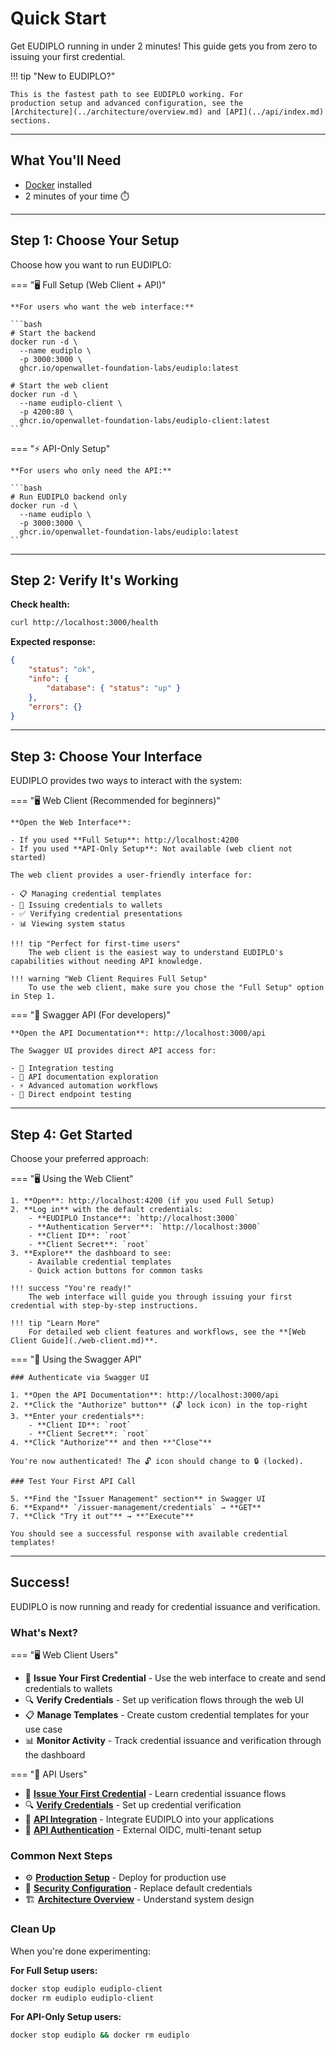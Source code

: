# Quick Start

Get EUDIPLO running in under 2 minutes! This guide gets you from zero to issuing
your first credential.

!!! tip "New to EUDIPLO?"

    This is the fastest path to see EUDIPLO working. For
    production setup and advanced configuration, see the
    [Architecture](../architecture/overview.md) and [API](../api/index.md) sections.

---

## What You'll Need

- [Docker](https://www.docker.com/get-started) installed
- 2 minutes of your time ⏱️

---

## Step 1: Choose Your Setup

Choose how you want to run EUDIPLO:

=== "🖥️ Full Setup (Web Client + API)"

    **For users who want the web interface:**

    ```bash    
    # Start the backend
    docker run -d \
      --name eudiplo \      
      -p 3000:3000 \
      ghcr.io/openwallet-foundation-labs/eudiplo:latest

    # Start the web client
    docker run -d \
      --name eudiplo-client \      
      -p 4200:80 \      
      ghcr.io/openwallet-foundation-labs/eudiplo-client:latest
    ```

=== "⚡ API-Only Setup"

    **For users who only need the API:**

    ```bash
    # Run EUDIPLO backend only
    docker run -d \
      --name eudiplo \
      -p 3000:3000 \
      ghcr.io/openwallet-foundation-labs/eudiplo:latest
    ```

---

## Step 2: Verify It's Working

**Check health:**

```bash
curl http://localhost:3000/health
```

**Expected response:**

```json
{
    "status": "ok",
    "info": {
        "database": { "status": "up" }
    },
    "errors": {}
}
```

---

## Step 3: Choose Your Interface

EUDIPLO provides two ways to interact with the system:

=== "🖥️ Web Client (Recommended for beginners)"

    **Open the Web Interface**: 
    
    - If you used **Full Setup**: http://localhost:4200
    - If you used **API-Only Setup**: Not available (web client not started)

    The web client provides a user-friendly interface for:
    
    - 📋 Managing credential templates
    - 🎫 Issuing credentials to wallets
    - ✅ Verifying credential presentations
    - 📊 Viewing system status

    !!! tip "Perfect for first-time users"
        The web client is the easiest way to understand EUDIPLO's capabilities without needing API knowledge.

    !!! warning "Web Client Requires Full Setup"
        To use the web client, make sure you chose the "Full Setup" option in Step 1.

=== "🔧 Swagger API (For developers)"

    **Open the API Documentation**: http://localhost:3000/api

    The Swagger UI provides direct API access for:
    
    - 🔌 Integration testing
    - 📖 API documentation exploration
    - ⚡ Advanced automation workflows
    - 🧪 Direct endpoint testing

---

## Step 4: Get Started

Choose your preferred approach:

=== "🖥️ Using the Web Client"

    1. **Open**: http://localhost:4200 (if you used Full Setup)
    2. **Log in** with the default credentials:
        - **EUDIPLO Instance**: `http://localhost:3000`
        - **Authentication Server**: `http://localhost:3000`
        - **Client ID**: `root`
        - **Client Secret**: `root`
    3. **Explore** the dashboard to see:
        - Available credential templates        
        - Quick action buttons for common tasks

    !!! success "You're ready!"
        The web interface will guide you through issuing your first credential with step-by-step instructions.

    !!! tip "Learn More"
        For detailed web client features and workflows, see the **[Web Client Guide](./web-client.md)**.

=== "🔧 Using the Swagger API"

    ### Authenticate via Swagger UI

    1. **Open the API Documentation**: http://localhost:3000/api
    2. **Click the "Authorize" button** (🔓 lock icon) in the top-right
    3. **Enter your credentials**:
        - **Client ID**: `root`
        - **Client Secret**: `root`
    4. **Click "Authorize"** and then **"Close"**

    You're now authenticated! The 🔓 icon should change to 🔒 (locked).

    ### Test Your First API Call

    5. **Find the "Issuer Management" section** in Swagger UI
    6. **Expand** `/issuer-management/credentials` → **GET**
    7. **Click "Try it out"** → **"Execute"**

    You should see a successful response with available credential templates!

---

## Success!

EUDIPLO is now running and ready for credential issuance and verification.

### What's Next?

=== "🖥️ Web Client Users"

  - 🎫 **Issue Your First Credential** - Use the web interface to create and send credentials to wallets
  - 🔍 **Verify Credentials** - Set up verification flows through the web UI
  - 📋 **Manage Templates** - Create custom credential templates for your use case
  - 📊 **Monitor Activity** - Track credential issuance and verification through the dashboard

=== "🔧 API Users"

  - 🎫 **[Issue Your First Credential](./issuance/index.md)** - Learn credential issuance flows
  - 🔍 **[Verify Credentials](./presentation/index.md)** - Set up credential verification
  - 🔌 **[API Integration](../api/index.md)** - Integrate EUDIPLO into your applications
  - 📖 **[API Authentication](../api/authentication.md)** - External OIDC, multi-tenant setup

### Common Next Steps

- ⚙️ **[Production Setup](../architecture/overview.md)** - Deploy for production use
- 🔐 **[Security Configuration](../api/authentication.md)** - Replace default credentials
- 🏗️ **[Architecture Overview](../architecture/overview.md)** - Understand system design

### Clean Up

When you're done experimenting:

**For Full Setup users:**
```bash
docker stop eudiplo eudiplo-client
docker rm eudiplo eudiplo-client
```

**For API-Only Setup users:**
```bash
docker stop eudiplo && docker rm eudiplo
```
